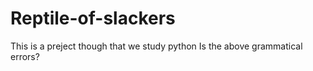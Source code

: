 # Reptile-of-slackers
This is a preject though that we study python
Is the above grammatical errors?

